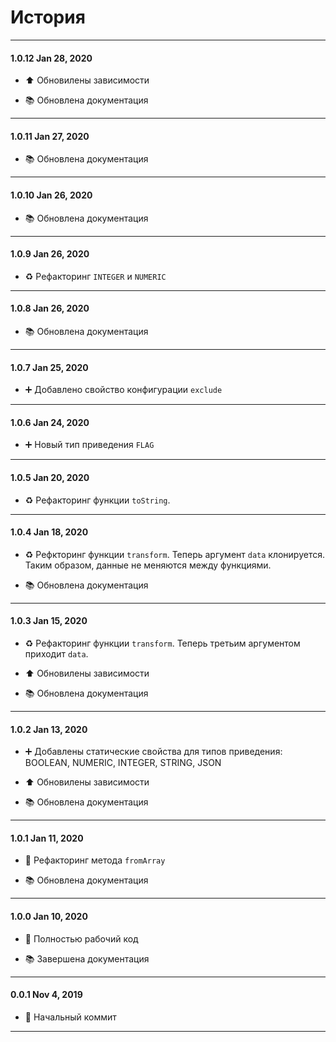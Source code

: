 # История

---

#### 1.0.12 Jan 28, 2020

-   ⬆️ Обновилены зависимости

-   📚 Обновлена документация

---

#### 1.0.11 Jan 27, 2020

-   📚 Обновлена документация

---

#### 1.0.10 Jan 26, 2020

-   📚 Обновлена документация

---

#### 1.0.9 Jan 26, 2020

-   ♻️ Рефакторинг `INTEGER` и `NUMERIC`

---

#### 1.0.8 Jan 26, 2020

-   📚 Обновлена документация

---

#### 1.0.7 Jan 25, 2020

-   ➕ Добавлено свойство конфигурации `exclude`

---

#### 1.0.6 Jan 24, 2020

-   ➕ Новый тип приведения `FLAG`

---

#### 1.0.5 Jan 20, 2020

-   ♻️ Рефакторинг функции `toString`.

---

#### 1.0.4 Jan 18, 2020

-   ♻️ Рефкторинг функции `transform`. Теперь аргумент `data` клонируется. Таким образом, данные не меняются между функциями.

-   📚 Обновлена документация

---

#### 1.0.3 Jan 15, 2020

-   ♻️ Рефакторинг функции `transform`. Теперь третьим аргументом приходит `data`.

-   ⬆️ Обновилены зависимости

-   📚 Обновлена документация

---

#### 1.0.2 Jan 13, 2020

-   ➕ Добавлены статические свойства для типов приведения: BOOLEAN, NUMERIC, INTEGER, STRING, JSON

-   ⬆️ Обновилены зависимости

-   📚 Обновлена документация

---

#### 1.0.1 Jan 11, 2020

-   🔨 Рефакторинг метода `fromArray`

-   📚 Обновлена документация

---

#### 1.0.0 Jan 10, 2020

-   🎉 Полностью рабочий код

-   📚 Завершена документация

---

#### 0.0.1 Nov 4, 2019

-   🎉 Начальный коммит

---
